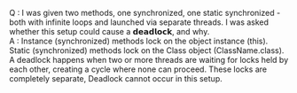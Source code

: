 Q : I was given two methods, one synchronized, one static synchronized - both with infinite loops and launched via separate threads.
    I was asked whether this setup could cause a 𝗱𝗲𝗮𝗱𝗹𝗼𝗰𝗸, and why. \
A : Instance (synchronized) methods lock on the object instance (this). Static (synchronized) methods lock on the Class object (ClassName.class).
    A deadlock happens when two or more threads are waiting for locks held by each other, creating a cycle where none can proceed.
     These locks are completely separate, Deadlock cannot occur in this setup.